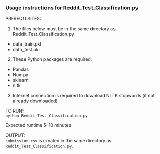### Usage instructions for Reddit_Test_Classification.py

PREREQUISITES:
1. The files below must be in the same directory as Reddit_Test_Classification.py  
- data_train.pkl 
- data_test.pkl

2. These Python packages are required:
- Pandas
- Numpy
- sklearn
- nltk

3. Internet connection is required to download NLTK stopwords (if not already downloaded)

TO RUN:  
`python Reddit_Test_Classification.py`

Expected runtime 5-10 minutes

OUTPUT:  
`submission.csv` is created in the same directory as `Reddit_Test_Classification.py`.

